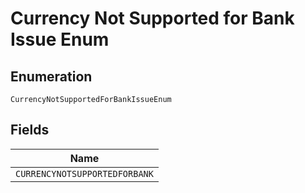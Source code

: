 
# Currency Not Supported for Bank Issue Enum

## Enumeration

`CurrencyNotSupportedForBankIssueEnum`

## Fields

| Name |
|  --- |
| `CURRENCYNOTSUPPORTEDFORBANK` |

